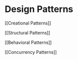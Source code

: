 # Design Patterns

[[Creational Patterns]]

[[Structural Patterns]]

[[Behavioral Patterns]]

[[Concurrency Patterns]]